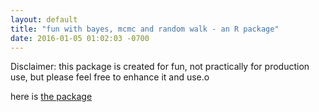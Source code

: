 ```yaml
---
layout: default
title: "fun with bayes, mcmc and random walk - an R package"
date: 2016-01-05 01:02:03 -0700
---
```

Disclaimer: this package is created for fun, not practically for production use, but please feel free to enhance it and use.o

here is [the package][1]  

[1]: http://github.com/MikeXL/bayes "bayes package"
